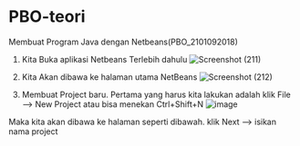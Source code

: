 # PBO-teori
Membuat Program Java dengan Netbeans(PBO_2101092018)

1. Kita Buka aplikasi Netbeans Terlebih dahulu
![Screenshot (211)](https://user-images.githubusercontent.com/114378007/211190690-4bb6deb2-fa3d-4a56-adbb-74ee6a2b1fa3.png)

2. Kita Akan dibawa ke halaman utama NetBeans
![Screenshot (212)](https://user-images.githubusercontent.com/114378007/211190778-9d4f1fac-f614-4100-a6de-994100dec6df.png)

3. Membuat Project baru. Pertama yang harus kita lakukan adalah klik File --> New Project atau bisa menekan Ctrl+Shift+N
![image](https://user-images.githubusercontent.com/114378007/211190861-37747f4b-6577-46ac-8a9d-dabf471a2eca.png)

Maka kita akan dibawa ke halaman seperti dibawah. klik Next --> isikan nama project

